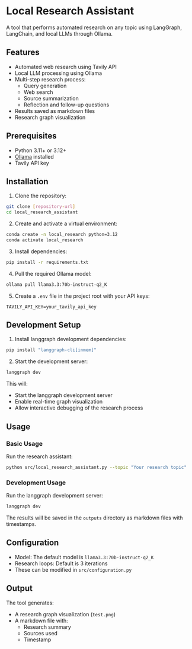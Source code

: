 # Local Research Assistant

A tool that performs automated research on any topic using LangGraph, LangChain, and local LLMs through Ollama.

## Features

- Automated web research using Tavily API
- Local LLM processing using Ollama
- Multi-step research process:
  - Query generation
  - Web search
  - Source summarization
  - Reflection and follow-up questions
- Results saved as markdown files
- Research graph visualization

## Prerequisites

- Python 3.11+ or 3.12+
- [Ollama](https://ollama.ai/) installed
- Tavily API key

## Installation

1. Clone the repository:
```bash
git clone [repository-url]
cd local_research_assistant
```

2. Create and activate a virtual environment:
```bash
conda create -n local_research python=3.12
conda activate local_research
```

3. Install dependencies:
```bash
pip install -r requirements.txt
```

4. Pull the required Ollama model:
```bash
ollama pull llama3.3:70b-instruct-q2_K
```

5. Create a `.env` file in the project root with your API keys:
```
TAVILY_API_KEY=your_tavily_api_key
```

## Development Setup

1. Install langgraph development dependencies:
```bash
pip install "langgraph-cli[inmem]"
```

2. Start the development server:
```bash
langgraph dev
```

This will:
- Start the langgraph development server
- Enable real-time graph visualization
- Allow interactive debugging of the research process

## Usage

### Basic Usage
Run the research assistant:
```bash
python src/local_research_assistant.py --topic "Your research topic"
```

### Development Usage
Run the langgraph development server:
```bash
langgraph dev
```

The results will be saved in the `outputs` directory as markdown files with timestamps.

## Configuration

- Model: The default model is `llama3.3:70b-instruct-q2_K`
- Research loops: Default is 3 iterations
- These can be modified in `src/configuration.py`

## Output

The tool generates:
- A research graph visualization (`test.png`)
- A markdown file with:
  - Research summary
  - Sources used
  - Timestamp